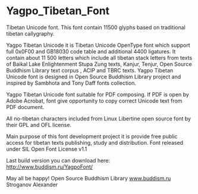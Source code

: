 # Yagpo_Tibetan_Font
Tibetan Unicode font. This font contain 11500 glyphs based on traditional tibetan callygraphy.

Yagpo Tibetan Unicode it is Tibetan Unicode OpenType font which support full 0x0F00 and GB18030 code table and additional 4400 ligatures. It contain about 11 500 letters which include all tibetan stack letters from texts of Baikal Lake Enlightenment Stupa Zung texts, Kanjur, Tenjur, Open Source Buddhism Library text corpus , ACIP and TBRC texts.
Yagpo Tibetan Unicode font is designed in Open Source Buddhism Library project and inspired by Sambhota and Tony Daff fonts collection. 

Yagpo Tibetan Unicode font suitable for PDF composing. If PDF is open by Adobe Acrobat, font give opportunity to copy correct Unicode text from PDF document. 

All no-tibetan characters included from Linux Libertine open source font by their GPL and OFL license.

Main purpose of this font development project it is provide free public access for tibetan texts publishing, study and distribution. Font released under SIL Open Font License v1.1

Last build version you can download here: http://www.buddism.ru/YagpoFont/

May all be happy!
Open Source Buddhism Library
www.buddism.ru
Stroganov Alexander

